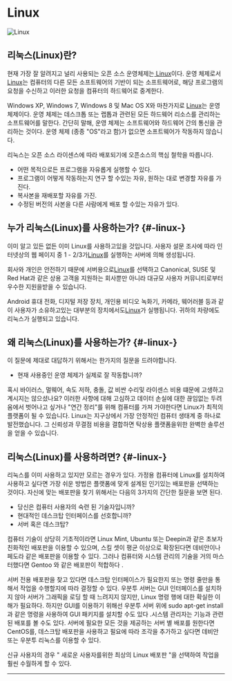 # Linux

![Linux](http://cfile8.uf.tistory.com/image/25040341580497B733A368)

## 리눅스\(Linux\)란?

현재 가장 잘 알려지고 널리 사용되는 오픈 소스 운영체제는[ Linux](https://www.linux.org/)이다. 운영 체제로서 [Linux](https://www.linux.org/)는 컴퓨터의 다른 모든 소프트웨어의 기반이 되는 소프트웨어로, 해당 프로그램의 요청을 수신하고 이러한 요청을 컴퓨터의 하드웨어로 중계한다.

Windows XP, Windows 7, Windows 8 및 Mac OS X와 ​​마찬가지로 [Linux](https://www.linux.org/)는 운영 체제이다. 운영 체제는 데스크톱 또는 랩톱과 관련된 모든 하드웨어 리소스를 관리하는 소프트웨어를 말한다. 간단히 말해, 운영 체제는 소프트웨어와 하드웨어 간의 통신을 관리하는 것이다. 운영 체제 \(종종 "OS"라고 함\)가 없으면 소프트웨어가 작동하지 않습니다.

리눅스는 오픈 소스 라이센스에 따라 배포되기에 오픈소스의 핵심 철학을 따릅니다.

* 어떤 목적으로든 프로그램을 자유롭게 실행할 수 있다.
* 프로그램이 어떻게 작동하는지 연구 할 수있는 자유, 원하는 대로 변경할 자유를 가진다.
* 복사본을 재배포할 자유를 가진.
* 수정된 버전의 사본을 다른 사람에게 배포 할 수있는 자유가 있다.

## 누가 리눅스\(Linux\)를 사용하는가? {#-linux-}

이미 알고 있든 없든 이미 Linux를 사용하고있을 것입니다. 사용자 설문 조사에 따라 인터넷상의 웹 페이지 중 1 - 2/3가[Linux](https://www.linux.org/)를 실행하는 서버에 의해 생성됩니다.

회사와 개인은 안전하기 때문에 서버용으로[Linux](https://www.linux.org/)를 선택하고 Canonical, SUSE 및 Red Hat과 같은 상용 고객을 지원하는 회사뿐만 아니라 대규모 사용자 커뮤니티로부터 우수한 지원을받을 수 있습니다.

Android 휴대 전화, 디지털 저장 장치, 개인용 비디오 녹화기, 카메라, 웨어러블 등과 같이 사용자가 소유하고있는 대부분의 장치에서도[Linux](https://www.linux.org/)가 실행됩니다. 귀하의 차량에도 리눅스가 실행되고 있습니다.

## 왜 리눅스\(Linux\)를 사용하는가? {#-linux-}

이 질문에 제대로 대답하기 위해서는 한가지의 질문을 드려야합니다.

* 현재 사용중인 운영 체제가 실제로 잘 작동합니까?

혹시 바이러스, 멀웨어, 속도 저하, 충돌, 값 비싼 수리및 라이센스 비용 떄문에 고생하고 계시지는 않으셨나요? 이러한 사항에 대해 고심하고 데이터 손실에 대한 끊임없는 두려움에서 벗어나고 싶거나 "연간 정리"를 위해 컴퓨터를 가져 가야한다면 Linux가 최적의 플랫폼이 될 수 있습니다. Linux는 지구상에서 가장 안정적인 컴퓨터 생태계 중 하나로 발전했습니다. 그 신뢰성과 무결점 비용을 결합하면 탁상용 플랫폼을위한 완벽한 솔루션을 얻을 수 있습니다.

## 리눅스\(Linux\)를 사용하려면? {#-linux-}

리눅스를 이미 사용하고 있지만 모르는 경우가 있다. 가정용 컴퓨터에 Linux를 설치하여 사용하고 싶다면 가장 쉬운 방법은 플랫폼에 맞게 설계된 인기있는 배포판을 선택하는 것이다. 자신에 맞는 배포판을 찾기 위해서는 다음의 3가지의 간단한 질문을 보면 된다.

* 당신은 컴퓨터 사용자의 숙련 된 기술자입니까?
* 현대적인 데스크탑 인터페이스를 선호합니까?
* 서버 혹은 데스크탑?

컴퓨터 기술이 상당히 기초적이라면 Linux Mint, Ubuntu 또는 Deepin과 같은 초보자 친화적인 배포판을 이용할 수 있으며, 스킬 셋이 평균 이상으로 확장된다면 데비안이나 페도라 같은 배포판을 이용할 수 있다. 그러나 컴퓨터와 시스템 관리의 기술을 거의 마스터했다면 Gentoo 와 같은 배포판이 적합하다 .

서버 전용 배포판을 찾고 있다면 데스크탑 인터페이스가 필요한지 또는 명령 줄만을 통해서 작업을 수행할지에 따라 결정할 수 있다. 우분투 서버는 GUI 인터페이스를 설치하지 않아 서버가 그래픽을 로딩 할 때 느려지지 않지만, Linux 명령 행에 대한 확실한 이해가 필요하다. 하지만 GUI를 이용하기 위해선 우분투 서버 위에 sudo apt-get install 과 같은 명령을 사용하여 GUI 패키지를 설치할 수도 있다 .시스템 관리자는 기능과 관련된 배포를 볼 수도 있다. 서버에 필요한 모든 것을 제공하는 서버 별 배포를 원한다면 CentOS를, 데스크탑 배포판을 사용하고 필요에 따라 조각을 추가하고 싶다면 데비안 또는 우분투 리눅스를 이용할 수 있다.

신규 사용자의 경우 " 새로운 사용자를위한 최상의 Linux 배포판 "을 선택하여 작업을 훨씬 수월하게 할 수 있다.

---



